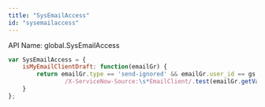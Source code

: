 ```yaml
---
title: "SysEmailAccess"
id: "sysemailaccess"
---
```


API Name: global.SysEmailAccess

```js
var SysEmailAccess = {
	isMyEmailClientDraft: function(emailGr) {
		return emailGr.type == 'send-ignored' && emailGr.user_id == gs.getUserID() &&
				/X-ServiceNow-Source:\s*EmailClient/.test(emailGr.getValue('headers'));
	}
};
```